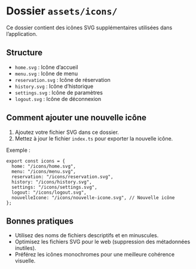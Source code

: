 # Dossier `assets/icons/`

Ce dossier contient des icônes SVG supplémentaires utilisées dans l’application.

## Structure

- `home.svg` : Icône d’accueil
- `menu.svg` : Icône de menu
- `reservation.svg` : Icône de réservation
- `history.svg` : Icône d’historique
- `settings.svg` : Icône de paramètres
- `logout.svg` : Icône de déconnexion

## Comment ajouter une nouvelle icône

1. Ajoutez votre fichier SVG dans ce dossier.
2. Mettez à jour le fichier `index.ts` pour exporter la nouvelle icône.

Exemple :

```tsx
export const icons = {
  home: "/icons/home.svg",
  menu: "/icons/menu.svg",
  reservation: "/icons/reservation.svg",
  history: "/icons/history.svg",
  settings: "/icons/settings.svg",
  logout: "/icons/logout.svg",
  nouvelleIcone: "/icons/nouvelle-icone.svg", // Nouvelle icône
};
```

## Bonnes pratiques

- Utilisez des noms de fichiers descriptifs et en minuscules.
- Optimisez les fichiers SVG pour le web (suppression des métadonnées inutiles).
- Préférez les icônes monochromes pour une meilleure cohérence visuelle.